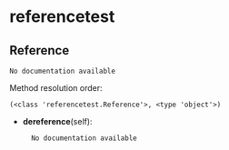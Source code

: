 referencetest
==============



Reference
--------------

	No documentation available


Method resolution order: 

	(<class 'referencetest.Reference'>, <type 'object'>)

- **dereference**(self):

		No documentation available
